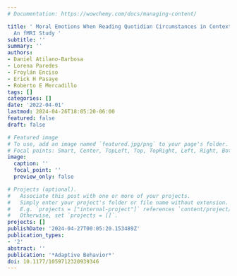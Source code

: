```yaml
---
# Documentation: https://wowchemy.com/docs/managing-content/

title: ' Moral Emotions When Reading Quotidian Circumstances in Contexts of Violence:
  An fMRI Study '
subtitle: ''
summary: ''
authors:
- Daniel Atilano-Barbosa
- Lorena Paredes
- Froylán Enciso
- Erick H Pasaye
- Roberto E Mercadillo
tags: []
categories: []
date: '2022-04-01'
lastmod: 2024-04-26T18:05:20-06:00
featured: false
draft: false

# Featured image
# To use, add an image named `featured.jpg/png` to your page's folder.
# Focal points: Smart, Center, TopLeft, Top, TopRight, Left, Right, BottomLeft, Bottom, BottomRight.
image:
  caption: ''
  focal_point: ''
  preview_only: false

# Projects (optional).
#   Associate this post with one or more of your projects.
#   Simply enter your project's folder or file name without extension.
#   E.g. `projects = ["internal-project"]` references `content/project/deep-learning/index.md`.
#   Otherwise, set `projects = []`.
projects: []
publishDate: '2024-04-27T00:05:20.153489Z'
publication_types:
- '2'
abstract: ''
publication: '*Adaptive Behavior*'
doi: 10.1177/1059712320939346
---
```

